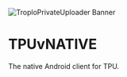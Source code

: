 ![TroploPrivateUploader Banner](https://i.troplo.com/i/9ea16d8ab178.png)
# TPUvNATIVE
The native Android client for TPU.
